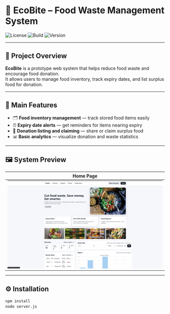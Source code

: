 # 🍃 EcoBite – Food Waste Management System

![License](https://img.shields.io/badge/license-MIT-green)
![Build](https://img.shields.io/badge/build-passing-brightgreen)
![Version](https://img.shields.io/badge/version-1.0-blue)

---

## 🧾 Project Overview
**EcoBite** is a prototype web system that helps reduce food waste and encourage food donation.  
It allows users to manage food inventory, track expiry dates, and list surplus food for donation.

---

## 🚀 Main Features
- 🗂️ **Food inventory management** — track stored food items easily  
- ⏰ **Expiry date alerts** — get reminders for items nearing expiry  
- 🤝 **Donation listing and claiming** — share or claim surplus food  
- 📊 **Basic analytics** — visualize donation and waste statistics  

---

## 🖼️ System Preview


| Home Page |
|------------|
| ![Home](https://github.com/B1nHYu/EcoBite/blob/main/public/images/zhuyemian.jpg?raw=true) | 

---

## ⚙️ Installation
```bash
npm install
node server.js
